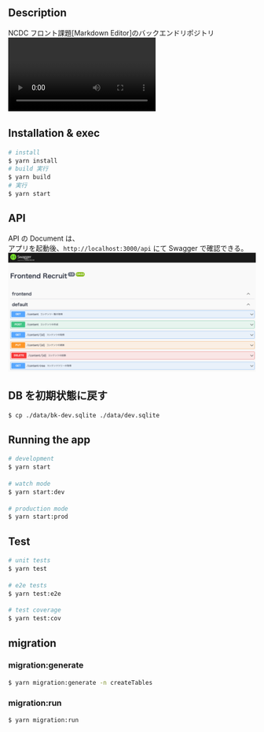 ## Description

NCDC フロント課題[Markdown Editor]のバックエンドリポジトリ
![](./doc/images/overview.mov)

## Installation & exec

```bash
# install
$ yarn install
# build 実行
$ yarn build
# 実行
$ yarn start
```

## API

API の Document は、  
アプリを起動後、`http://localhost:3000/api` にて Swagger で確認できる。  
![](./doc/images/swagger.png)

## DB を初期状態に戻す

```bash
$ cp ./data/bk-dev.sqlite ./data/dev.sqlite
```

## Running the app

```bash
# development
$ yarn start

# watch mode
$ yarn start:dev

# production mode
$ yarn start:prod
```

## Test

```bash
# unit tests
$ yarn test

# e2e tests
$ yarn test:e2e

# test coverage
$ yarn test:cov
```

## migration

### migration:generate

```bash
$ yarn migration:generate -n createTables
```

### migration:run

```bash
$ yarn migration:run
```
